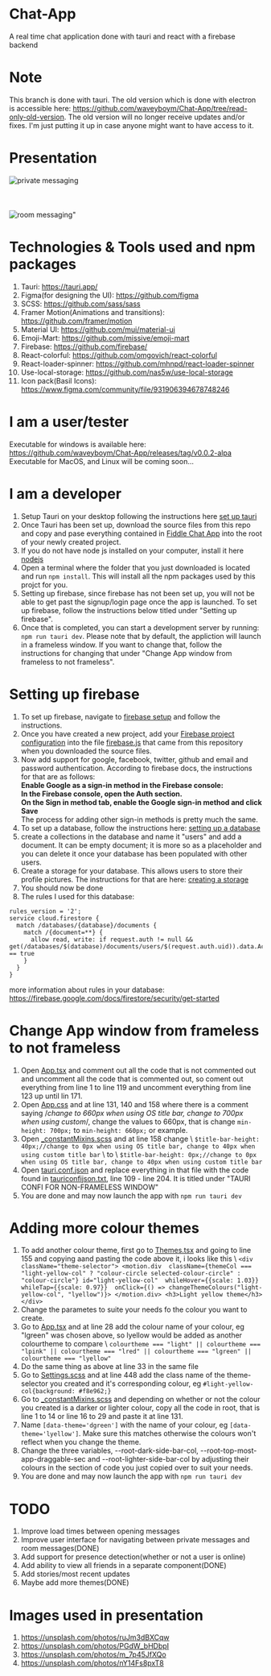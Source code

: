 # Chat-App
A real time chat application done with tauri and react with a firebase backend

# Note
This branch is done with tauri. The old version which is done with electron is accessible here: https://github.com/waveyboym/Chat-App/tree/read-only-old-version.
The old version will no longer receive updates and/or fixes. I'm just putting it up in case anyone might want to have access to it.

# Presentation
![private messaging](img/privchat.png "private messaging")
\
\
\
\
![room messaging"](img/roomchat.png "room messaging")

# Technologies & Tools used and npm packages
1. Tauri: https://tauri.app/
2. Figma(for designing the UI): https://github.com/figma
3. SCSS: https://github.com/sass/sass
4. Framer Motion(Animations and transitions): https://github.com/framer/motion
5. Material UI: https://github.com/mui/material-ui
6. Emoji-Mart: https://github.com/missive/emoji-mart
7. Firebase: https://github.com/firebase/
8. React-colorful: https://github.com/omgovich/react-colorful
9. React-loader-spinner: https://github.com/mhnpd/react-loader-spinner
11. Use-local-storage: https://github.com/nas5w/use-local-storage
12. Icon pack(Basil Icons): https://www.figma.com/community/file/931906394678748246

# I am a user/tester
Executable for windows is available here: https://github.com/waveyboym/Chat-App/releases/tag/v0.0.2-alpa
Executable for MacOS, and Linux will be coming soon...

# I am a developer
1. Setup Tauri on your desktop following the instructions here <a href="https://tauri.app/v1/guides/getting-started/prerequisites">set up tauri</a>
2. Once Tauri has been set up, download the source files from this repo and copy and pase everything contained in <a href="https://github.com/waveyboym/Chat-App/tree/main/Fiddle%20Chat%20App">Fiddle Chat App</a> into the root of your newly created project.
3. If you do not have node js installed on your computer, install it here <a href="https://nodejs.org/en/download/">nodejs</a>
4. Open a terminal where the folder that you just downloaded is located and run ```npm install```. This will install all the npm packages used by this projct for you.
5. Setting up firebase, since firebase has not been set up, you will not be able to get past the signup/login page once the app is launched. To set up firebase, follow the instructions below titled under "Setting up firebase".
6. Once that is completed, you can start a development server by running: ```npm run tauri dev```. Please note that by default, the appliction will launch in a frameless window. If you want to change that, follow the instructions for changing that under "Change App window from frameless to not frameless".

# Setting up firebase
1. To set up firebase, navigate to <a href="https://firebase.google.com/docs/web/setup?authuser=0#add-sdk-and-initialize">firebase setup</a> and follow the instructions.
2. Once you have created a new project, add your <a href="https://firebase.google.com/docs/web/learn-more?authuser=0#config-object">Firebase project configuration</a> into the file <a href="https://github.com/waveyboym/Chat-App/blob/main/Fiddle%20Chat%20App%20src%20files(windows-os)/src/firebase.js">firebase.js</a> that came from this repository when you downloaded the source files.
3. Now add support for google, facebook, twitter, github and email and password authentication. According to firebase docs, the instructions for that are as follows:\
       **Enable Google as a sign-in method in the Firebase console:**\
       **In the Firebase console, open the Auth section.**\
       **On the Sign in method tab, enable the Google sign-in method and click Save**\
   The process for adding other sign-in methods is pretty much the same.
4. To set up a database, follow the instructions here: <a href="https://firebase.google.com/docs/database/web/start?hl=en&authuser=0#create_a_database">setting up a database</a>
5. create a collections in the database and name it "users" and add a document. It can be empty document; it is more so as a placeholder and you can delete it once your database has been populated with other users.
6. Create a storage for your database. This allows users to store their profile pictures. The instructions for that are here: <a href="https://firebase.google.com/docs/storage/web/start?hl=en&authuser=0">creating a storage</a>
7. You should now be done
8. The rules I used for this database:
```
rules_version = '2';
service cloud.firestore {
  match /databases/{database}/documents {
    match /{document=**} {
      allow read, write: if request.auth != null && get(/databases/$(database)/documents/users/$(request.auth.uid)).data.AccountActive == true
    }
  }
}
```
more information about rules in your database: https://firebase.google.com/docs/firestore/security/get-started

# Change App window from frameless to not frameless
1. Open <a href="https://github.com/waveyboym/Chat-App/blob/main/Fiddle%20Chat%20App/src/App.tsx">App.tsx</a> and comment out all the code that is not commented out and uncomment all the code that is commented out, so coment out everything from line 1 to line 119 and uncomment everything from line 123 up until lin 171.
2. Open <a href="https://github.com/waveyboym/Chat-App/blob/main/Fiddle%20Chat%20App/src/App.css">App.css</a> and at line 131, 140 and 158 where there is a comment saying /*change to 660px when using OS title bar, change to 700px when using custom*/, change the values to 660px, that is change ```min-height: 700px;``` to ```min-height: 660px;``` or example.
3. Open <a href="https://github.com/waveyboym/Chat-App/blob/main/Fiddle%20Chat%20App/src/styles/_constantMixins.scss">_constantMixins.scss</a> and at line 158 change \ ```$title-bar-height: 40px;//change to 0px when using OS title bar, change to 40px when using custom title bar``` \ to \ ```$title-bar-height: 0px;//change to 0px when using OS title bar, change to 40px when using custom title bar```
4. Open <a href="https://github.com/waveyboym/Chat-App/blob/main/Fiddle%20Chat%20App/src-tauri/tauri.conf.json">tauri.conf.json</a> and replace everything in that file with the code found in <a href="https://github.com/waveyboym/Chat-App/blob/main/Fiddle%20Chat%20App/src-tauri/tauriconfijson.txt">tauriconfijson.txt</a>, line 109 - line 204. It is titled under "TAURI CONFI FOR NON-FRAMELESS WINDOW"
5. You are done and may now launch the app with ```npm run tauri dev```

# Adding more colour themes
1. To add another colour theme, first go to <a href="https://github.com/waveyboym/Chat-App/blob/main/Fiddle%20Chat%20App/src/components/sub_components/Themes.tsx">Themes.tsx</a> and going to line 155 and copying aand pasting the code above it, i looks like this \ ```<div className="theme-selector">
            <motion.div 
              className={themeCol === "light-yellow-col" ? "colour-circle selected-colour-circle" : "colour-circle"}
              id="light-yellow-col" 
              whileHover={{scale: 1.03}} 
              whileTap={{scale: 0.97}} 
              onClick={() => changeThemeColours("light-yellow-col", "lyellow")}>
            </motion.div>
            <h3>Light yellow theme</h3>
          </div>```
2. Change the parametes to suite your needs fo the colour you want to create.
3. Go to <a href="https://github.com/waveyboym/Chat-App/blob/main/Fiddle%20Chat%20App/src/App.tsx">App.tsx</a> and at line 28 add the colour name of your colour, eg "lgreen" was chosen above, so lyellow would be added as another colourtheme to compare \ ```colourtheme === "light" || colourtheme === "lpink" || colourtheme === "lred" || colourtheme === "lgreen" || colourtheme === "lyellow"```
4. Do the same thing as above at line 33 in the same file
5. Go to <a href="https://github.com/waveyboym/Chat-App/blob/main/Fiddle%20Chat%20App/src/styles/Settings.scss">Settings.scss</a> and at line 448 add the class name of the theme-selector you created and it's corresponding colour, eg ```#light-yellow-col{background: #f8e962;}```
6. Go to <a href="https://github.com/waveyboym/Chat-App/blob/main/Fiddle%20Chat%20App/src/styles/_constantMixins.scss">_constantMixins.scss</a> and depending on whether or not the colour you created is a darker or lighter colour, copy all the code in root, that is line 1 to 14 or line 16 to 29 and paste it at line 131.
7. Name ```[data-theme='dgreen']``` with the name of your colour, eg ```[data-theme='lyellow']```. Make sure this matches otherwise the colours won't reflect when you change the theme.
8. Change the three variables, --root-dark-side-bar-col,
    --root-top-most-app-draggable-sec and 
    --root-lighter-side-bar-col by adjusting their colours in the section of code you just copied over to suit your needs.
9. You are done and may now launch the app with ```npm run tauri dev```

 # TODO
1. Improve load times between opening messages
2. Improve user interface for navigating between private messages and room messages(DONE)
3. Add support for presence detection(whether or not a user is online)
4. Add ability to view all friends in a separate component(DONE)
5. Add stories/most recent updates
6. Maybe add more themes(DONE)

# Images used in presentation
1. https://unsplash.com/photos/ruJm3dBXCqw
2. https://unsplash.com/photos/PGdW_bHDbpI
3. https://unsplash.com/photos/m_7p45JfXQo
4. https://unsplash.com/photos/nY14Fs8pxT8
